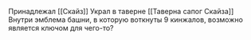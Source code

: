 Принадлежал [[Скайз]]
Украл в таверне [[Таверна сапог Скайза]]
Внутри эмблема башни, в которую воткнуты 9 кинжалов, возможно является ключом для чего-то?
